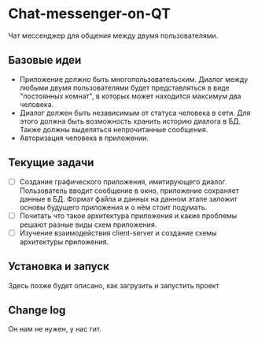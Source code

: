 # Chat-messenger-on-QT

Чат мессенджер для общения между двумя пользователями.

## Базовые идеи
- Приложение должно быть многопользовательским. Диалог между любыми двумя пользователями будет представляться в виде "постоянных комнат", в которых может находится максимум два человека.
- Диалог должен быть независимым от статуса человека в сети. Для этого должна быть возможность хранить историю диалога в БД. Также должны выделяться непрочитанные сообщения.
- Авторизация человека в приложении.

## Текущие задачи
- [ ] Создание графического приложения, имитирующего диалог. Пользователь вводит сообщение в окно, приложение сохраняет данные в БД. Формат файла и данных на данном этапе заложит основы будущего приложения и о нём стоит подумать.
- [ ] Почитать что такое архитектура приложения и какие проблемы решают разные виды схем приложения.
- [ ] Изучение взаимодействия client-server и создание схемы архитектуры приложения.

## Установка и запуск
Здесь позже будет описано, как загрузить и запустить проект

## Change log
Он нам не нужен, у нас гит.
